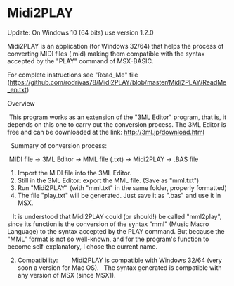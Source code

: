 # Midi2PLAY

Update:
On Windows 10 (64 bits) use version 1.2.0

Midi2PLAY is an application (for Windows 32/64) that helps the process of converting MIDI files (.mid) making them compatible with the syntax accepted by the "PLAY" command of MSX-BASIC.

For complete instructions see "Read_Me" file (https://github.com/rodrivas78/Midi2PLAY/blob/master/Midi2PLAY/ReadMe_en.txt)

  Overview

 This program works as an extension of the "3ML Editor" program, that is, it depends on this one to carry out the conversion process. The 3ML Editor is free and can be downloaded at the link: http://3ml.jp/download.html

  Summary of conversion process:

 MIDI file -> 3ML Editor -> MML file (.txt) -> Midi2PLAY -> .BAS file

1) Import the MIDI file into the 3ML Editor.
2) Still in the 3ML Editor: export the MML file. (Save as "mml.txt")
3) Run "Midi2PLAY" (with "mml.txt" in the same folder, properly formatted)
4) The file "play.txt" will be generated. Just save it as ".bas" and use it in MSX.

   It is understood that Midi2PLAY could (or should!) be called "mml2play", since its function is the conversion of the syntax "mml" (Music Macro Language) to the syntax accepted by the PLAY command. But because the "MML" format is not so well-known, and for the program's function to become self-explanatory, I chose the current name.


2. Compatibility:
    
  Midi2PLAY is compatible with Windows 32/64 (very soon a version for Mac OS).
  The syntax generated is compatible with any version of MSX (since MSX1).


